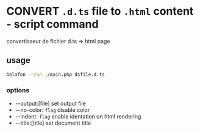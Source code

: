 # CONVERT `.d.ts` file to `.html` content - script command 


convertisseur de fichier d.ts => html page

## usage 

```sh
balafon --run ./main.php dsfile.d.ts
```

### options

- --output:[file] set output file 
- --no-color: `flag` disable color 
- --indent: `flag` enable identation on html rendering
- --title:[title] set document title
